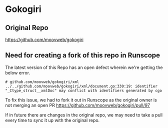 Gokogiri
========
Original Repo
------------------------------------------------
https://github.com/moovweb/gokogiri

## Need for creating a fork of this repo in Runscope
The latest version of this Repo has an open defect wherein we're getting the below error.

````
# github.com/moovweb/gokogiri/xml
../../github.com/moovweb/gokogiri/xml/document.go:330:19: identifier "_Ctype_struct__xmlDoc" may conflict with identifiers generated by cgo
````
To fix this issue, we had to fork it out in Runscope as the original owner is not merging an open PR 
https://github.com/moovweb/gokogiri/pull/97

If in future there are changes in the original repo, we may need to take a pull every time to sync it up 
with the original repo.